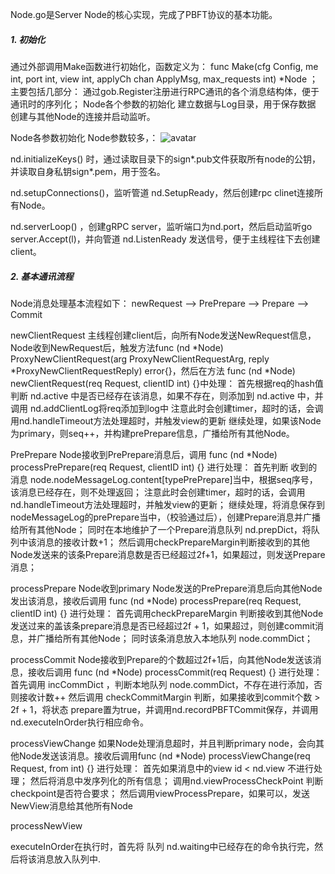 Node.go是Server Node的核心实现，完成了PBFT协议的基本功能。

##### 1. 初始化
通过外部调用Make函数进行初始化，函数定义为：
func Make(cfg Config, me int, port int, view int, applyCh chan ApplyMsg, max_requests int) *Node ；
主要包括几部分：
通过gob.Register注册进行RPC通讯的各个消息结构体，便于通讯时的序列化；
Node各个参数的初始化
建立数据与Log目录，用于保存数据
创建与其他Node的连接并启动监听。

Node各参数初始化
Node参数较多，：
![avatar](https://github.com/truechain/wiki/blob/master/analysis/truechain-consensus-core/img/node1.png)

nd.initializeKeys() 时，通过读取目录下的sign*.pub文件获取所有node的公钥，并读取自身私钥sign*.pem，用于签名。

nd.setupConnections()，监听管道 nd.SetupReady，然后创建rpc clinet连接所有Node。

nd.serverLoop() ，创建gRPC server，监听端口为nd.port，然后启动监听go server.Accept(l)，并向管道 nd.ListenReady 发送信号，便于主线程往下去创建client。

##### 2. 基本通讯流程
Node消息处理基本流程如下：
            newRequest --> PrePrepare --> Prepare --> Commit

newClientRequest
          主线程创建client后，向所有Node发送NewRequest信息，Node收到NewRequest后，触发方法func (nd *Node) ProxyNewClientRequest(arg ProxyNewClientRequestArg, reply *ProxyNewClientRequestReply) error{}，然后在方法 func (nd *Node) newClientRequest(req Request, clientID int) {}中处理：
  首先根据req的hash值判断 nd.active 中是否已经存在该消息，如果不存在，则添加到 nd.active 中，并调用 nd.addClientLog将req添加到log中
  注意此时会创建timer，超时的话，会调用nd.handleTimeout方法处理超时，并触发view的更新
  继续处理，如果该Node为primary，则seq++，并构建prePrepare信息，广播给所有其他Node。

PrePrepare
 Node接收到PrePrepare消息后，调用 func (nd *Node) processPrePrepare(req Request, clientID int) {} 进行处理：
         首先判断 收到的消息 node.nodeMessageLog.content[typePrePrepare]当中，根据seq序号，该消息已经存在，则不处理返回；
 注意此时会创建timer，超时的话，会调用nd.handleTimeout方法处理超时，并触发view的更新；
        继续处理，将消息保存到nodeMessageLog的prePrepare当中，（校验通过后），创建Prepare消息并广播给所有其他Node；
同时在本地维护了一个Prepare消息队列 nd.prepDict，将队列中该消息的接收计数+1；
然后调用checkPrepareMargin判断接收到的其他Node发送来的该条Prepare消息数是否已经超过2f+1，如果超过，则发送Prepare消息；

processPrepare
Node收到primary Node发送的PrePrepare消息后向其他Node发出该消息，接收后调用 func (nd *Node) processPrepare(req Request, clientID int) {} 进行处理：
  首先调用checkPrepareMargin 判断接收到其他Node发送过来的盖该条prepare消息是否已经超过2f + 1，如果超过，则创建commit消息，并广播给所有其他Node；
  同时该条消息放入本地队列 node.commDict；

processCommit
      Node接收到Prepare的个数超过2f+1后，向其他Node发送该消息，接收后调用 func (nd *Node) processCommit(req Request) {} 进行处理：
         首先调用 incCommDict ，判断本地队列 node.commDict，不存在进行添加，否则接收计数++
         然后调用 checkCommitMargin 判断，如果接收到commit个数 > 2f + 1，将状态 prepare置为true，并调用nd.recordPBFTCommit保存，并调用nd.executeInOrder执行相应命令。
         
processViewChange
如果Node处理消息超时，并且判断primary node，会向其他Node发送该消息。接收后调用func (nd *Node) processViewChange(req Request, from int) {} 进行处理：
  首先如果消息中的view id < nd.view 不进行处理；
 然后将消息中发序列化的所有信息；
调用nd.viewProcessCheckPoint 判断checkpoint是否符合要求；
然后调用viewProcessPrepare，如果可以，发送NewView消息给其他所有Node

processNewView


executeInOrder在执行时，首先将 队列 nd.waiting中已经存在的命令执行完，然后将该消息放入队列中.
